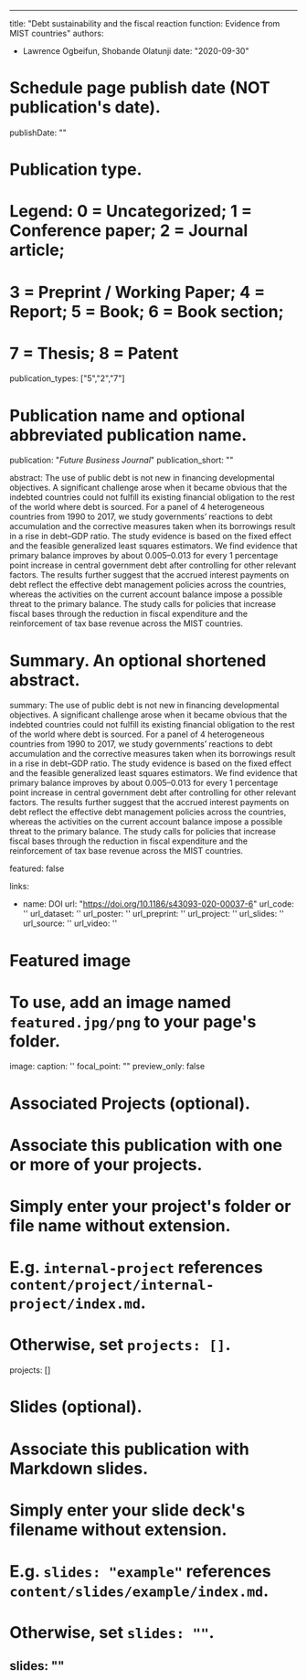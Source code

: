 
---
title: "Debt sustainability and the fiscal reaction function: Evidence from MIST countries"
authors:
- Lawrence Ogbeifun, Shobande Olatunji
date: "2020-09-30"

# Schedule page publish date (NOT publication's date).
publishDate: ""

# Publication type.
# Legend: 0 = Uncategorized; 1 = Conference paper; 2 = Journal article;
# 3 = Preprint / Working Paper; 4 = Report; 5 = Book; 6 = Book section;
# 7 = Thesis; 8 = Patent
publication_types: ["5","2","7"]



# Publication name and optional abbreviated publication name.
publication: "*Future Business Journal*"
publication_short: ""

abstract: The use of public debt is not new in financing developmental objectives. A significant challenge arose when it became obvious that the indebted countries could not fulfill its existing financial obligation to the rest of the world where debt is sourced. For a panel of 4 heterogeneous countries from 1990 to 2017, we study governments’ reactions to debt accumulation and the corrective measures taken when its borrowings result in a rise in debt–GDP ratio. The study evidence is based on the fixed effect and the feasible generalized least squares estimators. We find evidence that primary balance improves by about 0.005–0.013 for every 1 percentage point increase in central government debt after controlling for other relevant factors. The results further suggest that the accrued interest payments on debt reflect the effective debt management policies across the countries, whereas the activities on the current account balance impose a possible threat to the primary balance. The study calls for policies that increase fiscal bases through the reduction in fiscal expenditure and the reinforcement of tax base revenue across the MIST countries.

# Summary. An optional shortened abstract.
summary:  The use of public debt is not new in financing developmental objectives. A significant challenge arose when it became obvious that the indebted countries could not fulfill its existing financial obligation to the rest of the world where debt is sourced. For a panel of 4 heterogeneous countries from 1990 to 2017, we study governments’ reactions to debt accumulation and the corrective measures taken when its borrowings result in a rise in debt–GDP ratio. The study evidence is based on the fixed effect and the feasible generalized least squares estimators. We find evidence that primary balance improves by about 0.005–0.013 for every 1 percentage point increase in central government debt after controlling for other relevant factors. The results further suggest that the accrued interest payments on debt reflect the effective debt management policies across the countries, whereas the activities on the current account balance impose a possible threat to the primary balance. The study calls for policies that increase fiscal bases through the reduction in fiscal expenditure and the reinforcement of tax base revenue across the MIST countries.




featured: false

links:
- name: DOI
  url: "https://doi.org/10.1186/s43093-020-00037-6"
url_code: ''
url_dataset: ''
url_poster: ''
url_preprint: ''
url_project: ''
url_slides: ''
url_source: ''
url_video: ''

# Featured image
# To use, add an image named `featured.jpg/png` to your page's folder. 
image:
  caption: ''
  focal_point: ""
  preview_only: false

# Associated Projects (optional).
#   Associate this publication with one or more of your projects.
#   Simply enter your project's folder or file name without extension.
#   E.g. `internal-project` references `content/project/internal-project/index.md`.
#   Otherwise, set `projects: []`.
projects: []

# Slides (optional).
#   Associate this publication with Markdown slides.
#   Simply enter your slide deck's filename without extension.
#   E.g. `slides: "example"` references `content/slides/example/index.md`.
#   Otherwise, set `slides: ""`.
slides: ""
---

